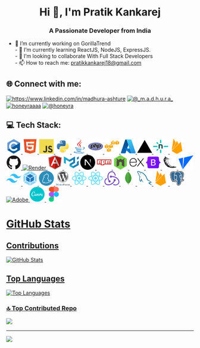 
<h1 align="center">Hi 👋, I'm Pratik Kankarej</h1>
<h3 align="center">A Passionate Developer from India</h3>


- 🔭 I’m currently working on GorillaTrend<br>- 🌱 I’m currently learning ReactJS, NodeJS, ExpressJS.<br>- 👯 I’m looking to collaborate With Full Stack Developers<br>- 📫 How to reach me: pratikkankarej18@gmail.com<br>


## 🌐 Connect with me:
<p align="left">
<a href="https://linkedin.com/in/https://www.linkedin.com/in/madhura-ashture" target="blank"><img align="center" src="https://raw.githubusercontent.com/rahuldkjain/github-profile-readme-generator/master/src/images/icons/Social/linked-in-alt.svg" alt="https://www.linkedin.com/in/madhura-ashture" height="30" width="40" /></a>
<a href="https://instagram.com/@_m.a.d.h.u.r.a_" target="blank"><img align="center" src="https://raw.githubusercontent.com/rahuldkjain/github-profile-readme-generator/master/src/images/icons/Social/instagram.svg" alt="@_m.a.d.h.u.r.a_" height="30" width="40" /></a>
<a href="https://www.youtube.com/c/honeyraaaa" target="blank"><img align="center" src="https://raw.githubusercontent.com/rahuldkjain/github-profile-readme-generator/master/src/images/icons/Social/youtube.svg" alt="honeyraaaa" height="30" width="40" /></a>
<a href="https://www.codechef.com/users/@honeyra" target="blank"><img align="center" src="https://cdn.jsdelivr.net/npm/simple-icons@3.1.0/icons/codechef.svg" alt="@honeyra" height="30" width="40" /></a>
</p>

<h2>💻 Tech Stack:</h2>

<p>
    <a href="https://www.cprogramming.com/" target="_blank" rel="noreferrer"> <img src="https://raw.githubusercontent.com/devicons/devicon/master/icons/c/c-original.svg" alt="c" width="40" height="40"/>


<a href="https://html.spec.whatwg.org/multipage/" target="_blank" rel="noreferrer">
    <img src="https://raw.githubusercontent.com/devicons/devicon/master/icons/html5/html5-original.svg" alt="HTML5" width="40" height="40"/>
</a>
<a href="https://www.javascript.com/" target="_blank" rel="noreferrer">
    <img src="https://raw.githubusercontent.com/devicons/devicon/master/icons/javascript/javascript-original.svg" alt="JavaScript" width="40" height="40"/>
</a>
<a href="https://www.python.org/" target="_blank" rel="noreferrer">
    <img src="https://raw.githubusercontent.com/devicons/devicon/master/icons/python/python-original.svg" alt="Python" width="40" height="40"/>
</a>
<a href="https://www.java.com/" target="_blank" rel="noreferrer">
    <img src="https://raw.githubusercontent.com/devicons/devicon/master/icons/java/java-original.svg" alt="Java" width="40" height="40"/>
</a>
<a href="https://www.php.net/" target="_blank" rel="noreferrer">
    <img src="https://raw.githubusercontent.com/devicons/devicon/master/icons/php/php-original.svg" alt="PHP" width="40" height="40"/>
</a>
<a href="https://aws.amazon.com/" target="_blank" rel="noreferrer">
    <img src="https://raw.githubusercontent.com/devicons/devicon/master/icons/amazonwebservices/amazonwebservices-original.svg" alt="AWS" width="40" height="40"/>
</a>
<a href="https://azure.microsoft.com/" target="_blank" rel="noreferrer">
    <img src="https://raw.githubusercontent.com/devicons/devicon/master/icons/azure/azure-original.svg" alt="Azure" width="40" height="40"/>
</a>
<a href="https://vercel.com/" target="_blank" rel="noreferrer">
    <img src="https://raw.githubusercontent.com/devicons/devicon/master/icons/vercel/vercel-original.svg" alt="Vercel" width="40" height="40"/>
</a>
<a href="https://www.netlify.com/" target="_blank" rel="noreferrer">
    <img src="https://raw.githubusercontent.com/devicons/devicon/master/icons/netlify/netlify-original.svg" alt="Netlify" width="40" height="40"/>
</a>
<a href="https://firebase.google.com/" target="_blank" rel="noreferrer">
    <img src="https://raw.githubusercontent.com/devicons/devicon/master/icons/firebase/firebase-plain.svg" alt="Firebase" width="40" height="40"/>
</a>
<a href="https://pages.github.com/" target="_blank" rel="noreferrer">
    <img src="https://raw.githubusercontent.com/devicons/devicon/master/icons/github/github-original.svg" alt="GitHub Pages" width="40" height="40"/>
</a>
<a href="https://render.com/" target="_blank" rel="noreferrer">
    <img src="https://raw.githubusercontent.com/devicons/devicon/master/icons/render/render-original.svg" alt="Render" width="40" height="40"/>
</a>
<a href="https://angular.io/" target="_blank" rel="noreferrer">
    <img src="https://raw.githubusercontent.com/devicons/devicon/master/icons/angularjs/angularjs-original.svg" alt="Angular" width="40" height="40"/>
</a>
<a href="https://mui.com/" target="_blank" rel="noreferrer">
    <img src="https://raw.githubusercontent.com/devicons/devicon/master/icons/materialui/materialui-original.svg" alt="MUI" width="40" height="40"/>
</a>
<a href="https://nextjs.org/" target="_blank" rel="noreferrer">
    <img src="https://raw.githubusercontent.com/devicons/devicon/master/icons/nextjs/nextjs-original.svg" alt="Next JS" width="40" height="40"/>
</a>
<a href="https://www.npmjs.com/" target="_blank" rel="noreferrer">
    <img src="https://raw.githubusercontent.com/devicons/devicon/master/icons/npm/npm-original-wordmark.svg" alt="NPM" width="40" height="40"/>
</a>
<a href="https://nodemon.io/" target="_blank" rel="noreferrer">
    <img src="https://raw.githubusercontent.com/devicons/devicon/master/icons/nodemon/nodemon-original.svg" alt="Nodemon" width="40" height="40"/>
</a>
<a href="https://expressjs.com/" target="_blank" rel="noreferrer">
    <img src="https://raw.githubusercontent.com/devicons/devicon/master/icons/express/express-original.svg" alt="Express.js" width="40" height="40"/>
</a>
<a href="https://getbootstrap.com/" target="_blank" rel="noreferrer">
    <img src="https://raw.githubusercontent.com/devicons/devicon/master/icons/bootstrap/bootstrap-original.svg" alt="Bootstrap" width="40" height="40"/>
</a>
<a href="https://flask.palletsprojects.com/" target="_blank" rel="noreferrer">
    <img src="https://raw.githubusercontent.com/devicons/devicon/master/icons/flask/flask-original.svg" alt="Flask" width="40" height="40"/>
</a>
<a href="https://vitejs.dev/" target="_blank" rel="noreferrer">
    <img src="https://raw.githubusercontent.com/devicons/devicon/master/icons/vite/vite-original.svg" alt="Vite" width="40" height="40"/>
</a>
<a href="https://tailwindcss.com/" target="_blank" rel="noreferrer">
    <img src="https://raw.githubusercontent.com/devicons/devicon/master/icons/tailwindcss/tailwindcss-plain.svg" alt="TailwindCSS" width="40" height="40"/>
</a>
<a href="https://webpack.js.org/" target="_blank" rel="noreferrer">
    <img src="https://raw.githubusercontent.com/devicons/devicon/master/icons/webpack/webpack-original.svg" alt="Webpack" width="40" height="40"/>
</a>
<a href="https://yarnpkg.com/" target="_blank" rel="noreferrer">
    <img src="https://raw.githubusercontent.com/devicons/devicon/master/icons/yarn/yarn-original.svg" alt="Yarn" width="40" height="40"/>
</a>
<a href="https://wordpress.org/" target="_blank" rel="noreferrer">
    <img src="https://raw.githubusercontent.com/devicons/devicon/master/icons/wordpress/wordpress-original.svg" alt="WordPress" width="40" height="40"/>
</a>
<a href="https://reactjs.org/" target="_blank" rel="noreferrer">
    <img src="https://raw.githubusercontent.com/devicons/devicon/master/icons/react/react-original.svg" alt="React" width="40" height="40"/>
</a>
<a href="https://react-hook-form.com/" target="_blank" rel="noreferrer">
    <img src="https://raw.githubusercontent.com/devicons/devicon/master/icons/react/react-original.svg" alt="React Hook Form" width="40" height="40"/>
</a>
<a href="https://redux.js.org/" target="_blank" rel="noreferrer">
    <img src="https://raw.githubusercontent.com/devicons/devicon/master/icons/redux/redux-original.svg" alt="Redux" width="40" height="40"/>
</a>
<a href="https://www.mongodb.com/" target="_blank" rel="noreferrer">
    <img src="https://raw.githubusercontent.com/devicons/devicon/master/icons/mongodb/mongodb-original.svg" alt="MongoDB" width="40" height="40"/>
</a>
<a href="https://www.mysql.com/" target="_blank" rel="noreferrer">
    <img src="https://raw.githubusercontent.com/devicons/devicon/master/icons/mysql/mysql-original.svg" alt="MySQL" width="40" height="40"/>
</a>
<a href="https://firebase.google.com/" target="_blank" rel="noreferrer">
    <img src="https://raw.githubusercontent.com/devicons/devicon/master/icons/firebase/firebase-plain.svg" alt="Firebase" width="40" height="40"/>
</a>
<a href="https://www.postgresql.org/" target="_blank" rel="noreferrer">
    <img src="https://raw.githubusercontent.com/devicons/devicon/master/icons/postgresql/postgresql-original.svg" alt="Postgres" width="40" height="40"/>
</a>
<a href="https://www.adobe.com/" target="_blank" rel="noreferrer">
    <img src="https://raw.githubusercontent.com/devicons/devicon/master/icons/adobe/adobe-original.svg" alt="Adobe" width="40" height="40"/>
</a>
<a href="https://www.canva.com/" target="_blank" rel="noreferrer">
    <img src="https://raw.githubusercontent.com/devicons/devicon/master/icons/canva/canva-original.svg" alt="Canva" width="40" height="40"/>
</a>
<a href="https://www.figma.com/" target="_blank" rel="noreferrer">
    <img src="https://raw.githubusercontent.com/devicons/devicon/master/icons/figma/figma-original.svg" alt="Figma" width="40" height="40"/>
</a>
<a href="https://www.sketch.com/" target="_blank"
</p>
 
<div class="container">
        <h1>GitHub Stats</h1>
        <h2>Contributions</h2>
        <img src="https://github-readme-stats.vercel.app/api?username=pratikk2001&theme=dark&hide_border=false&include_all_commits=false&count_private=false" alt="GitHub Stats">
        <h2>Top Languages</h2>
        <img src="https://github-readme-stats.vercel.app/api/top-langs/?username=pratikk2001&theme=dark&hide_border=false&include_all_commits=false&count_private=false&layout=compact" alt="Top Languages">
    </div>

### 🔝 Top Contributed Repo
![](https://github-contributor-stats.vercel.app/api?username=pratikk2001&limit=5&theme=dark&combine_all_yearly_contributions=true)

---
[![](https://visitcount.itsvg.in/api?id=pratikk2001&icon=2&color=12)](https://visitcount.itsvg.in)

<!-- Proudly created with GPRM ( https://gprm.itsvg.in ) -->
